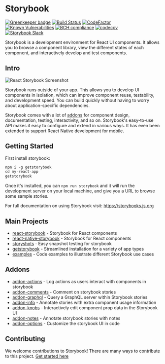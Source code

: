 # Storybook
[![Greenkeeper badge](https://badges.greenkeeper.io/storybooks/storybook.svg)](https://greenkeeper.io/)
[![Build Status](https://travis-ci.org/storybooks/storybook.svg?branch=master)](https://travis-ci.org/storybooks/storybook)
[![CodeFactor](https://www.codefactor.io/repository/github/storybooks/storybook/badge)](https://www.codefactor.io/repository/github/storybooks/storybook)
[![Known Vulnerabilities](https://snyk.io/test/github/storybooks/storybook/8f36abfd6697e58cd76df3526b52e4b9dc894847/badge.svg)](https://snyk.io/test/github/storybooks/storybook/8f36abfd6697e58cd76df3526b52e4b9dc894847)
[![BCH compliance](https://bettercodehub.com/edge/badge/storybooks/storybook)](https://bettercodehub.com/results/storybooks/storybook) [![codecov](https://codecov.io/gh/storybooks/storybook/branch/master/graph/badge.svg)](https://codecov.io/gh/storybooks/storybook)  
[![Storybook Slack](https://storybooks-slackin.herokuapp.com/badge.svg)](https://storybooks-slackin.herokuapp.com/)

Storybook is a development environment for React UI components. It allows you to browse a component library, view the different states of each component, and interactively develop and test components.

## Intro

![React Storybook Screenshot](packages/react-storybook/docs/demo.gif)

Storybook runs outside of your app. This allows you to develop UI components in isolation, which can improve component reuse, testability, and development speed. You can build quickly without having to worry about application-specific dependencies.

Storybook comes with a lot of [addons](https://storybooks.js.org/docs/react-storybook/addons/introduction) for component design, documentation, testing, interactivity, and so on. Storybook's easy-to-use API makes it easy to configure and extend in various ways. It has even been extended to support React Native development for mobile.

## Getting Started

First install storybook:
```js
npm i -g getstorybook
cd my-react-app
getstorybook
```

Once it's installed, you can `npm run storybook` and it will run the development server on your local machine, and give you a URL to browse some sample stories.

For full documentation on using Storybook visit: https://storybooks.js.org

## Main Projects
- [react-storybook](packages/react-storybook) - Storybook for React components
- [react-native-storybook](packages/react-native-storybook) - Storybook for React components
- [storyshots](packages/storyshots) - Easy snapshot testing for storybook
- [getstorybook](packages/getstorybook) - Streamlined installation for a variety of app types
- [examples](examples) - Code examples to illustrate different Storybook use cases

## Addons
- [addon-actions](packages/addon-actions/) - Log actions as users interact with components in storybook
- [addon-comments](packages/addon-comments/) - Comment on storybook stories
- [addon-graphql](packages/addon-graphql/) - Query a GraphQL server within Storybook stories
- [addon-info](packages/addon-info/) - Annotate stories with extra component usage information
- [addon-knobs](packages/addon-knobs/) - Interactively edit component prop data in the Storybook UI
- [addon-notes](packages/addon-notes/) - Annotate storybook stories with notes
- [addon-options](packages/addon-options/) - Customize the storybook UI in code

## Contributing

We welcome contributions to Storybook! There are many ways to contribute to
this project. [Get started here](CONTRIBUTING.md)
